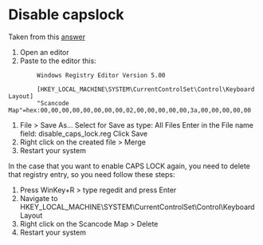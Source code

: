 # Disable capslock

Taken from this [answer](https://answers.microsoft.com/en-us/windows/forum/all/disable-caps-lock-key/8083d4ee-721d-463f-aeda-630cd7f047c3)


1. Open an editor
1. Paste to the editor this:

```
        Windows Registry Editor Version 5.00

        [HKEY_LOCAL_MACHINE\SYSTEM\CurrentControlSet\Control\Keyboard Layout]
        "Scancode Map"=hex:00,00,00,00,00,00,00,00,02,00,00,00,00,00,3a,00,00,00,00,00
```

1. File > Save As...
    Select for Save as type: All Files
    Enter in the File name field: disable_caps_lock.reg
    Click Save 
1. Right click on the created file > Merge
1. Restart your system 


In the case that you want to enable CAPS LOCK again, you need to delete that registry entry, so you need follow these steps:

1. Press WinKey+R > type regedit and press Enter
1. Navigate to HKEY_LOCAL_MACHINE\SYSTEM\CurrentControlSet\Control\Keyboard Layout
1. Right click on the Scancode Map > Delete
1. Restart your system 
